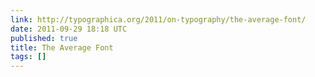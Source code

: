 ```yaml
---
link: http://typographica.org/2011/on-typography/the-average-font/
date: 2011-09-29 18:18 UTC
published: true
title: The Average Font
tags: []
---
```



